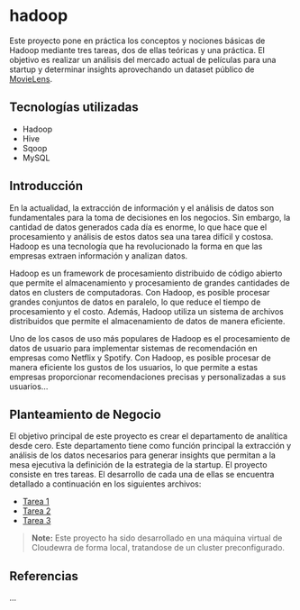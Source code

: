 # hadoop

Este proyecto pone en práctica los conceptos y nociones básicas de Hadoop mediante tres tareas, dos de ellas teóricas y una práctica. El objetivo es realizar un análisis del mercado actual de películas para una startup y determinar insights aprovechando un dataset público de [MovieLens](https://grouplens.org/datasets/movielens/).

## Tecnologías utilizadas
* Hadoop
* Hive
* Sqoop
* MySQL

## Introducción

En la actualidad, la extracción de información y el análisis de datos son fundamentales para la toma de decisiones en los negocios. Sin embargo, la cantidad de datos generados cada día es enorme, lo que hace que el procesamiento y análisis de estos datos sea una tarea difícil y costosa. Hadoop es una tecnología que ha revolucionado la forma en que las empresas extraen información y analizan datos.

Hadoop es un framework de procesamiento distribuido de código abierto que permite el almacenamiento y procesamiento de grandes cantidades de datos en clusters de computadoras. Con Hadoop, es posible procesar grandes conjuntos de datos en paralelo, lo que reduce el tiempo de procesamiento y el costo. Además, Hadoop utiliza un sistema de archivos distribuidos que permite el almacenamiento de datos de manera eficiente.

Uno de los casos de uso más populares de Hadoop es el procesamiento de datos de usuario para implementar sistemas de recomendación en empresas como Netflix y Spotify. Con Hadoop, es posible procesar de manera eficiente los gustos de los usuarios, lo que permite a estas empresas proporcionar recomendaciones precisas y personalizadas a sus usuarios…

## Planteamiento de Negocio

El objetivo principal de este proyecto es crear el departamento de analítica desde cero. Este departamento tiene como función principal la extracción y análisis de los datos necesarios para generar insights que permitan a la mesa ejecutiva la definición de la estrategia de la startup.
El proyecto consiste en tres tareas. El desarrollo de cada una de ellas se encuentra detallado a continuación en los siguientes archivos:
* [Tarea 1](tarea1.md)
* [Tarea 2](tarea2.md)
* [Tarea 3](tarea3.md)

> **Note:** Este proyecto ha sido desarrollado en una máquina virtual de Cloudewra de forma local, tratandose de un cluster preconfigurado.

## Referencias

...
